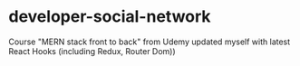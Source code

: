 # developer-social-network
Course "MERN stack front to back" from Udemy updated myself with latest React Hooks (including Redux, Router Dom))
